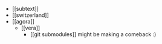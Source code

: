 - [[subtext]]
- [[switzerland]]
- [[agora]]
	- [[vera]]
		- [[git submodules]] might be making a comeback :)